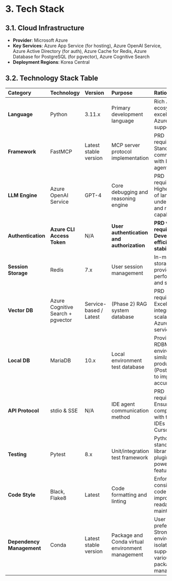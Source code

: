 # 3. Tech Stack

## 3.1. Cloud Infrastructure

* **Provider**: Microsoft Azure
* **Key Services**: Azure App Service (for hosting), Azure OpenAI Service, Azure Active Directory (for auth), Azure Cache for Redis, Azure Database for PostgreSQL (for pgvector), Azure Cognitive Search
* **Deployment Regions**: Korea Central

## 3.2. Technology Stack Table

| Category | Technology | Version | Purpose | Rationale |
| :--- | :--- | :--- | :--- | :--- |
| **Language** | Python | 3.11.x | Primary development language | Rich AI/ML ecosystem and excellent Azure SDK support. |
| **Framework** | FastMCP | Latest stable version | MCP server protocol implementation | PRD requirement. Standardizes communication with IDE agents. |
| **LLM Engine** | Azure OpenAI Service | GPT-4 | Core debugging and reasoning engine | PRD requirement. Highest level of language understanding and reasoning capabilities. |
| **Authentication** | **Azure CLI Access Token** | N/A | **User authentication and authorization** | **PRD v2.0 requirement. Development efficiency and stability.** |
| **Session Storage**| Redis | 7.x | User session management | In-memory storage providing fast performance and scalability. |
| **Vector DB** | Azure Cognitive Search + pgvector | Service-based / Latest | (Phase 2) RAG system database | PRD requirement. Excellent integration and scalability as Azure native service. |
| **Local DB** | MariaDB | 10.x | Local environment test database | Provides RDBMS environment similar to production (PostgreSQL) to improve test accuracy. |
| **API Protocol**| stdio & SSE | N/A | IDE agent communication method | PRD requirement. Ensures compatibility with target IDEs like Cursor. |
| **Testing** | Pytest | 8.x | Unit/integration test framework | Python standard test library. Rich plugins and powerful features. |
| **Code Style**| Black, Flake8 | Latest | Code formatting and linting | Enforces consistent code style to improve readability and maintainability. |
| **Dependency Management**| Conda | Latest stable version | Package and Conda virtual environment management | User preference. Strong environment isolation and support for various package management. |

